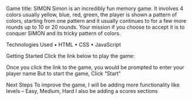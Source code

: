 Game title: SIMON
Simon is an incredibly fun memory game. It involves 4 colors usually yellow, blue, red, green, the player is shown a pattern of colors, starting from one pattern and it usually continues to for a few more rounds up to 10 or 20 rounds. 
Your mission if you choose to accept it is to conquer SIMON and its tricky pattern of colors. 





Technologies Used
•	HTML
•	CSS
•	JavaScript


Getting Started
Click the link below to play the game:


Once you click the link to the game, you would be prompted to enter your player name
But to start the game, Click “Start”

Next Steps
To improve the game, I will be adding more functionality like levels – Easy, Medium, Hard
I also be adding a scores sections

